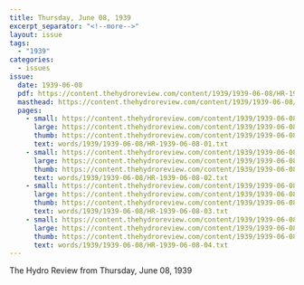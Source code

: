 ```yaml
---
title: Thursday, June 08, 1939
excerpt_separator: "<!--more-->"
layout: issue
tags:
  - "1939"
categories:
  - issues
issue:
  date: 1939-06-08
  pdf: https://content.thehydroreview.com/content/1939/1939-06-08/HR-1939-06-08.pdf
  masthead: https://content.thehydroreview.com/content/1939/1939-06-08/masthead/HR-1939-06-08.jpg
  pages:
    - small: https://content.thehydroreview.com/content/1939/1939-06-08/small/HR-1939-06-08-01.jpg
      large: https://content.thehydroreview.com/content/1939/1939-06-08/large/HR-1939-06-08-01.jpg
      thumb: https://content.thehydroreview.com/content/1939/1939-06-08/thumbnails/HR-1939-06-08-01.jpg
      text: words/1939/1939-06-08/HR-1939-06-08-01.txt
    - small: https://content.thehydroreview.com/content/1939/1939-06-08/small/HR-1939-06-08-02.jpg
      large: https://content.thehydroreview.com/content/1939/1939-06-08/large/HR-1939-06-08-02.jpg
      thumb: https://content.thehydroreview.com/content/1939/1939-06-08/thumbnails/HR-1939-06-08-02.jpg
      text: words/1939/1939-06-08/HR-1939-06-08-02.txt
    - small: https://content.thehydroreview.com/content/1939/1939-06-08/small/HR-1939-06-08-03.jpg
      large: https://content.thehydroreview.com/content/1939/1939-06-08/large/HR-1939-06-08-03.jpg
      thumb: https://content.thehydroreview.com/content/1939/1939-06-08/thumbnails/HR-1939-06-08-03.jpg
      text: words/1939/1939-06-08/HR-1939-06-08-03.txt
    - small: https://content.thehydroreview.com/content/1939/1939-06-08/small/HR-1939-06-08-04.jpg
      large: https://content.thehydroreview.com/content/1939/1939-06-08/large/HR-1939-06-08-04.jpg
      thumb: https://content.thehydroreview.com/content/1939/1939-06-08/thumbnails/HR-1939-06-08-04.jpg
      text: words/1939/1939-06-08/HR-1939-06-08-04.txt
---
```


The Hydro Review from Thursday, June 08, 1939

<!--more-->

